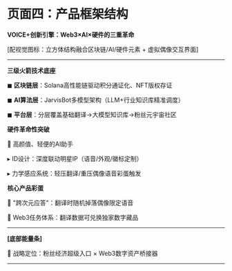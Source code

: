 # 页面四：产品框架结构

**VOICE+创新引擎：Web3×AI×硬件的三重革命**

[配视觉图标：立方体结构融合区块链/AI/硬件元素 + 虚拟偶像交互界面]

---

**三级火箭技术底座**

◼ **区块链层**：Solana高性能链驱动积分通证化、NFT版权存证

◼ **AI算法层**：JarvisBot多模型架构（LLM+行业知识库精准调度）

◼ **平台层**：分层覆盖基础翻译→大模型知识库→粉丝元宇宙社区

**硬件革命性突破**

🔷  高颜值、轻便的AI助手

▸ ID设计：深度联动明星IP（语音/外观/徽标定制）

▸ 力学感应系统：轻压翻译/重压偶像语音彩蛋触发

**核心产品彩蛋**

🌟 "跨次元应答"：翻译时随机掉落偶像限定语音

🌟 Web3任务体系：翻译数据可兑换独家数字藏品

---

**[底部能量条]**

🚀 战略定位：粉丝经济超级入口 × Web3数字资产桥接器

---